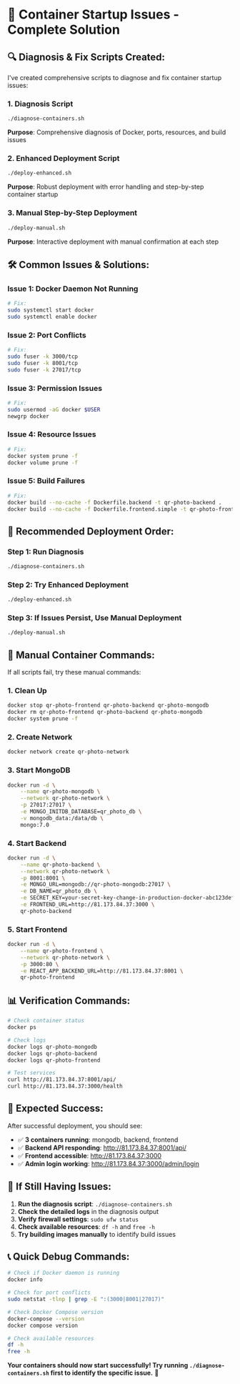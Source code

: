 # 🚀 Container Startup Issues - Complete Solution

## 🔍 **Diagnosis & Fix Scripts Created:**

I've created comprehensive scripts to diagnose and fix container startup issues:

### **1. Diagnosis Script**
```bash
./diagnose-containers.sh
```
**Purpose**: Comprehensive diagnosis of Docker, ports, resources, and build issues

### **2. Enhanced Deployment Script**
```bash
./deploy-enhanced.sh
```
**Purpose**: Robust deployment with error handling and step-by-step container startup

### **3. Manual Step-by-Step Deployment**
```bash
./deploy-manual.sh
```
**Purpose**: Interactive deployment with manual confirmation at each step

## 🛠️ **Common Issues & Solutions:**

### **Issue 1: Docker Daemon Not Running**
```bash
# Fix:
sudo systemctl start docker
sudo systemctl enable docker
```

### **Issue 2: Port Conflicts**
```bash
# Fix:
sudo fuser -k 3000/tcp
sudo fuser -k 8001/tcp
sudo fuser -k 27017/tcp
```

### **Issue 3: Permission Issues**
```bash
# Fix:
sudo usermod -aG docker $USER
newgrp docker
```

### **Issue 4: Resource Issues**
```bash
# Fix:
docker system prune -f
docker volume prune -f
```

### **Issue 5: Build Failures**
```bash
# Fix:
docker build --no-cache -f Dockerfile.backend -t qr-photo-backend .
docker build --no-cache -f Dockerfile.frontend.simple -t qr-photo-frontend .
```

## 🎯 **Recommended Deployment Order:**

### **Step 1: Run Diagnosis**
```bash
./diagnose-containers.sh
```

### **Step 2: Try Enhanced Deployment**
```bash
./deploy-enhanced.sh
```

### **Step 3: If Issues Persist, Use Manual Deployment**
```bash
./deploy-manual.sh
```

## 🔧 **Manual Container Commands:**

If all scripts fail, try these manual commands:

### **1. Clean Up**
```bash
docker stop qr-photo-frontend qr-photo-backend qr-photo-mongodb
docker rm qr-photo-frontend qr-photo-backend qr-photo-mongodb
docker system prune -f
```

### **2. Create Network**
```bash
docker network create qr-photo-network
```

### **3. Start MongoDB**
```bash
docker run -d \
    --name qr-photo-mongodb \
    --network qr-photo-network \
    -p 27017:27017 \
    -e MONGO_INITDB_DATABASE=qr_photo_db \
    -v mongodb_data:/data/db \
    mongo:7.0
```

### **4. Start Backend**
```bash
docker run -d \
    --name qr-photo-backend \
    --network qr-photo-network \
    -p 8001:8001 \
    -e MONGO_URL=mongodb://qr-photo-mongodb:27017 \
    -e DB_NAME=qr_photo_db \
    -e SECRET_KEY=your-secret-key-change-in-production-docker-abc123def456 \
    -e FRONTEND_URL=http://81.173.84.37:3000 \
    qr-photo-backend
```

### **5. Start Frontend**
```bash
docker run -d \
    --name qr-photo-frontend \
    --network qr-photo-network \
    -p 3000:80 \
    -e REACT_APP_BACKEND_URL=http://81.173.84.37:8001 \
    qr-photo-frontend
```

## 📊 **Verification Commands:**

```bash
# Check container status
docker ps

# Check logs
docker logs qr-photo-mongodb
docker logs qr-photo-backend
docker logs qr-photo-frontend

# Test services
curl http://81.173.84.37:8001/api/
curl http://81.173.84.37:3000/health
```

## 🎉 **Expected Success:**

After successful deployment, you should see:
- ✅ **3 containers running**: mongodb, backend, frontend
- ✅ **Backend API responding**: http://81.173.84.37:8001/api/
- ✅ **Frontend accessible**: http://81.173.84.37:3000
- ✅ **Admin login working**: http://81.173.84.37:3000/admin/login

## 🚨 **If Still Having Issues:**

1. **Run the diagnosis script**: `./diagnose-containers.sh`
2. **Check the detailed logs** in the diagnosis output
3. **Verify firewall settings**: `sudo ufw status`
4. **Check available resources**: `df -h` and `free -h`
5. **Try building images manually** to identify build issues

## 📞 **Quick Debug Commands:**

```bash
# Check if Docker daemon is running
docker info

# Check for port conflicts
sudo netstat -tlnp | grep -E ":(3000|8001|27017)"

# Check Docker Compose version
docker-compose --version
docker compose version

# Check available resources
df -h
free -h
```

**Your containers should now start successfully! Try running `./diagnose-containers.sh` first to identify the specific issue.** 🔧